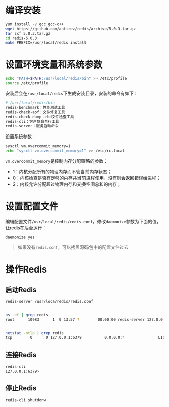 # 编译安装



```bash
yum install -y gcc gcc-c++
wget https://github.com/antirez/redis/archive/5.0.3.tar.gz
tar zxf 5.0.3.tar.gz
cd redis-5.0.3
make PREFIX=/usr/local/redis install
```



#  设置环境变量和系统参数



```bash
echo "PATH=$PATH:/usr/local/redis/bin" >> /etc/profile
source /etc/profile
```



安装后会在`/usr/local/redis`下生成安装目录，安装的命令有如下：

```bash
# /usr/local/redis/bin
redis-benchmark：性能测试工具
redis-check-aof：文件修复工具
redis-check-dump：rbd文件检查工具
redis-cli：客户端命令行工具
redis-server：服务启动命令
```



设置系统参数：

```bash
sysctl vm.overcommit_memory=1
echo "sysctl vm.overcommit_memory=1" >> /etc/rc.local
```



`vm.overcommit_memory`是控制内存分配策略的参数：

- 1：内核分配所有的物理内存而不管当前内存状态；
- 0：内核检查是否有足够的内存共当前进程使用，没有则会返回错误给进程；
- 2：内核允许分配超过物理内存和交换空间总和的内存；



#  设置配置文件

编辑配置文件`/usr/local/redis/redis.conf`，修改`daemonize`参数为下面的值，让redis在后台运行：



```
daemonize yes
```

> 如果没有`redis.conf`，可以拷贝源码包中的配置文件过去



# 操作Redis

##  启动Redis



```bash
redis-server /usr/loca/redis/redis.conf


ps -ef | grep redis
root      10983      1  0 13:57 ?        00:00:00 redis-server 127.0.0.1:6379


netstat -ntlp | grep redis
tcp        0      0 127.0.0.1:6379          0.0.0.0:*               LISTEN      10983/redis-server
```



##  连接Redis

```bash
redis-cli
127.0.0.1:6379>
```



##  停止Redis

```bash
redis-cli shutdonw
```